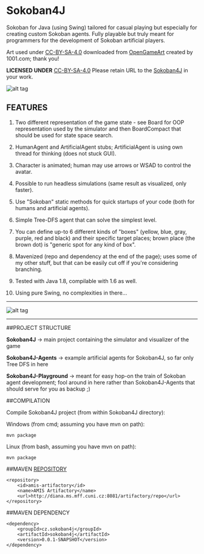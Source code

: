 # Sokoban4J
Sokoban for Java (using Swing) tailored for casual playing but especially for creating custom Sokoban agents. Fully playable but truly meant for programmers
for the development of Sokoban artificial players.

Art used under [CC-BY-SA-4.0](https://creativecommons.org/licenses/by-sa/4.0/legalcode) downloaded from [OpenGameArt](http://opengameart.org/content/sokoban-pack) created by 1001.com; thank you!

**LICENSED UNDER** [CC-BY-SA-4.0](https://creativecommons.org/licenses/by-sa/4.0/legalcode) Please retain URL to the [Sokoban4J](https://github.com/kefik/Sokoban4J) in your work.

![alt tag](https://github.com/kefik/Sokoban4J/raw/master/Sokoban4J/screenshot.png)

## FEATURES

1) Two different representation of the game state - see Board for OOP representation used by the simulator and then BoardCompact that should be used for state space search.

2) HumanAgent and ArtificialAgent stubs; ArtificialAgent is using own thread for thinking (does not stuck GUI).

3) Character is animated; human may use arrows or WSAD to control the avatar.

4) Possible to run headless simulations (same result as visualized, only faster).

5) Use "Sokoban" static methods for quick startups of your code (both for humans and artificial agents).

6) Simple Tree-DFS agent that can solve the simplest level.

7) You can define up-to 6 different kinds of "boxes" (yellow, blue, gray, purple, red and black) and their specific target places; brown place (the brown dot) is "generic spot for any kind of box".

8) Mavenized (repo and dependency at the end of the page); uses some of my other stuff, but that can be easily cut off if you're considering branching.

9) Tested with Java 1.8, compilable with 1.6 as well.

10) Using pure Swing, no complexities in there...

------------------------------------------------------------

![alt tag](https://github.com/kefik/Sokoban4J/raw/master/Sokoban4J/screenshot2.png)

------------------------------------------------------------

##PROJECT STRUCTURE

**Sokoban4J** -> main project containing the simulator and visualizer of the game

**Sokoban4J-Agents** -> example artificial agents for Sokoban4J, so far only Tree DFS in here

**Sokoban4J-Playground** -> meant for easy hop-on the train of Sokoban agent development; fool around in here rather than Sokoban4J-Agents that should serve for you as backup ;)

##COMPILATION

Compile Sokoban4J project (from within Sokoban4J directory):

Windows (from cmd; assuming you have mvn on path):

    mvn package
    
Linux (from bash, assuming you have mvn on path):

    mvn package

##MAVEN [REPOSITORY](http://diana.ms.mff.cuni.cz:8081/artifactory)

    <repository>
        <id>amis-artifactory</id>
        <name>AMIS Artifactory</name>
        <url>http://diana.ms.mff.cuni.cz:8081/artifactory/repo</url>
    </repository>
    
##MAVEN DEPENDENCY

    <dependency>
        <groupId>cz.sokoban4j</groupId>
        <artifactId>sokoban4j</artifactId>
        <version>0.0.1-SNAPSHOT</version>
    </dependency>

    

    
